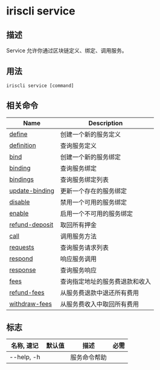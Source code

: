 # iriscli service

## 描述
Service 允许你通过区块链定义、绑定、调用服务。

## 用法

```shell
iriscli service [command]
```

## 相关命令

| Name                                  | Description            |
| ------------------------------------  | ---------------------- |
| [define](define.md)                   | 创建一个新的服务定义       |
| [definition](definition.md)           | 查询服务定义              |
| [bind](bind.md)                       | 创建一个新的服务绑定       |
| [binding](binding.md)                 | 查询服务绑定              |
| [bindings](bindings.md)               | 查询服务绑定列表           |
| [update-binding](update-binding.md)   | 更新一个存在的服务绑定      |
| [disable](disable.md)                 | 禁用一个可用的服务绑定      |
| [enable](enable.md)                   | 启用一个不可用的服务绑定     
| [refund-deposit](refund-deposit.md)   | 取回所有押金               |
| [call](call.md)                       | 调用服务方法                     |
| [requests](requests.md)               | 查询服务请求列表                     |
| [respond](respond.md)                 | 响应服务调用       |
| [response](response.md)               | 查询服务响应       |
| [fees](fees.md)                       | 查询指定地址的服务费退款和收入      |
| [refund-fees](refund-fees.md)         | 从服务费退款中退还所有费用  |
| [withdraw-fees](withdraw-fees.md)     | 从服务费收入中取回所有费用 |


## 标志

| 名称, 速记       | 默认值   | 描述            | 必需     |
| --------------- | ------- | ---------------- | -------- |
| --help, -h      |         | 服务命令帮助       |          |